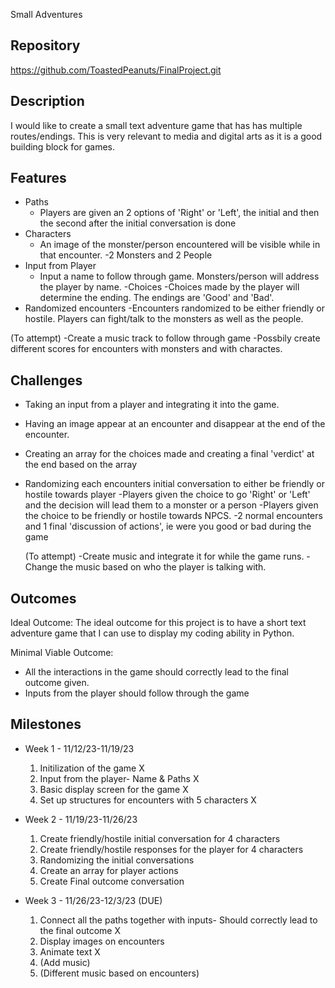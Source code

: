 Small Adventures

## Repository
https://github.com/ToastedPeanuts/FinalProject.git

## Description
I would like to create a small text adventure game that has has multiple routes/endings.
This is very relevant to media and digital arts as it is a good building block for games. 

## Features
- Paths
	- Players are given an 2 options of 'Right' or 'Left', the initial and then the second after
   	the initial conversation is done
- Characters
	- An image of the monster/person encountered will be visible while in that encounter.
   	-2 Monsters and 2 People
- Input from Player
	- Input a name to follow through game. Monsters/person will address the player by name.
-Choices
  	-Choices made by the player will determine the ending. The endings are 'Good' and 'Bad'.
- Randomized encounters
 	 -Encounters randomized to be either friendly or hostile. Players can fight/talk to the monsters
  	as well as the people.

(To attempt)
-Create a music track to follow through game
-Possbily create different scores for encounters with monsters and with charactes.

## Challenges
- Taking an input from a player and integrating it into the game.
- Having an image appear at an encounter and disappear at the end of the encounter.
- Creating an array for the choices made and creating a final 'verdict' at the end
  based on the array
- Randomizing each encounters initial conversation to either be friendly or hostile
  towards player
-Players given the choice to go 'Right' or 'Left' and the decision will lead them to
  a monster or a person
-Players given the choice to be friendly or hostile towards NPCS.
-2 normal encounters and 1 final 'discussion of actions', ie were you good or bad
  during the game

  (To attempt)
  -Create music and integrate it for while the game runs.
  -Change the music based on who the player is talking with.

## Outcomes
Ideal Outcome:
The ideal outcome for this project is to have a short text adventure game that I can
use to display my coding ability in Python. 

Minimal Viable Outcome:
- All the interactions in the game should correctly lead to the final outcome given.
- Inputs from the player should follow through the game

## Milestones

- Week 1 - 11/12/23-11/19/23
  1. Initilization of the game X
  2. Input from the player- Name & Paths X
  3. Basic display screen for the game X
  4. Set up structures for encounters with 5 characters X

- Week 2 - 11/19/23-11/26/23
  1. Create friendly/hostile initial conversation for 4 characters
  2. Create friendly/hostile responses for the player for 4 characters
  3. Randomizing the initial conversations
  4. Create an array for player actions
  5. Create Final outcome conversation

- Week 3 - 11/26/23-12/3/23 (DUE)
  1. Connect all the paths together with inputs- Should correctly lead
     to the final outcome X
  2. Display images on encounters
  3. Animate text X
  4. (Add music)
  5. (Different music based on encounters)
